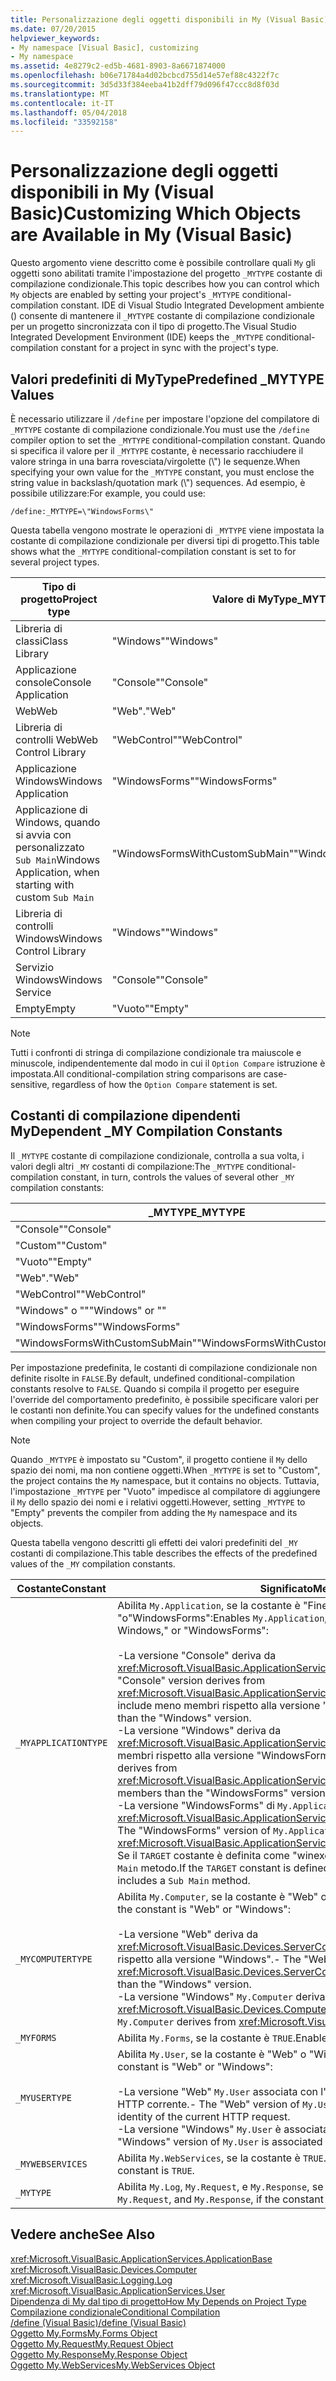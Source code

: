 ```yaml
---
title: Personalizzazione degli oggetti disponibili in My (Visual Basic)
ms.date: 07/20/2015
helpviewer_keywords:
- My namespace [Visual Basic], customizing
- My namespace
ms.assetid: 4e8279c2-ed5b-4681-8903-8a6671874000
ms.openlocfilehash: b06e71784a4d02bcbcd755d14e57ef88c4322f7c
ms.sourcegitcommit: 3d5d33f384eeba41b2dff79d096f47ccc8d8f03d
ms.translationtype: MT
ms.contentlocale: it-IT
ms.lasthandoff: 05/04/2018
ms.locfileid: "33592158"
---
```

# <a name="customizing-which-objects-are-available-in-my-visual-basic"></a><span data-ttu-id="2de4c-102">Personalizzazione degli oggetti disponibili in My (Visual Basic)</span><span class="sxs-lookup"><span data-stu-id="2de4c-102">Customizing Which Objects are Available in My (Visual Basic)</span></span>
<span data-ttu-id="2de4c-103">Questo argomento viene descritto come è possibile controllare quali `My` gli oggetti sono abilitati tramite l'impostazione del progetto `_MYTYPE` costante di compilazione condizionale.</span><span class="sxs-lookup"><span data-stu-id="2de4c-103">This topic describes how you can control which `My` objects are enabled by setting your project's `_MYTYPE` conditional-compilation constant.</span></span> <span data-ttu-id="2de4c-104">IDE di Visual Studio Integrated Development ambiente () consente di mantenere il `_MYTYPE` costante di compilazione condizionale per un progetto sincronizzata con il tipo di progetto.</span><span class="sxs-lookup"><span data-stu-id="2de4c-104">The Visual Studio Integrated Development Environment (IDE) keeps the `_MYTYPE` conditional-compilation constant for a project in sync with the project's type.</span></span>  
  
## <a name="predefined-mytype-values"></a><span data-ttu-id="2de4c-105">Valori predefiniti di MyType</span><span class="sxs-lookup"><span data-stu-id="2de4c-105">Predefined _MYTYPE Values</span></span>  
 <span data-ttu-id="2de4c-106">È necessario utilizzare il `/define` per impostare l'opzione del compilatore di `_MYTYPE` costante di compilazione condizionale.</span><span class="sxs-lookup"><span data-stu-id="2de4c-106">You must use the `/define` compiler option to set the `_MYTYPE` conditional-compilation constant.</span></span> <span data-ttu-id="2de4c-107">Quando si specifica il valore per il `_MYTYPE` costante, è necessario racchiudere il valore stringa in una barra rovesciata/virgolette (\\") le sequenze.</span><span class="sxs-lookup"><span data-stu-id="2de4c-107">When specifying your own value for the `_MYTYPE` constant, you must enclose the string value in backslash/quotation mark (\\") sequences.</span></span> <span data-ttu-id="2de4c-108">Ad esempio, è possibile utilizzare:</span><span class="sxs-lookup"><span data-stu-id="2de4c-108">For example, you could use:</span></span>  
  
```  
/define:_MYTYPE=\"WindowsForms\"  
```  
  
 <span data-ttu-id="2de4c-109">Questa tabella vengono mostrate le operazioni di `_MYTYPE` viene impostata la costante di compilazione condizionale per diversi tipi di progetto.</span><span class="sxs-lookup"><span data-stu-id="2de4c-109">This table shows what the `_MYTYPE` conditional-compilation constant is set to for several project types.</span></span>  
  
|<span data-ttu-id="2de4c-110">Tipo di progetto</span><span class="sxs-lookup"><span data-stu-id="2de4c-110">Project type</span></span>|<span data-ttu-id="2de4c-111">Valore di MyType</span><span class="sxs-lookup"><span data-stu-id="2de4c-111">_MYTYPE value</span></span>|  
|------------------|--------------------|  
|<span data-ttu-id="2de4c-112">Libreria di classi</span><span class="sxs-lookup"><span data-stu-id="2de4c-112">Class Library</span></span>|<span data-ttu-id="2de4c-113">"Windows"</span><span class="sxs-lookup"><span data-stu-id="2de4c-113">"Windows"</span></span>|  
|<span data-ttu-id="2de4c-114">Applicazione console</span><span class="sxs-lookup"><span data-stu-id="2de4c-114">Console Application</span></span>|<span data-ttu-id="2de4c-115">"Console"</span><span class="sxs-lookup"><span data-stu-id="2de4c-115">"Console"</span></span>|  
|<span data-ttu-id="2de4c-116">Web</span><span class="sxs-lookup"><span data-stu-id="2de4c-116">Web</span></span>|<span data-ttu-id="2de4c-117">"Web".</span><span class="sxs-lookup"><span data-stu-id="2de4c-117">"Web"</span></span>|  
|<span data-ttu-id="2de4c-118">Libreria di controlli Web</span><span class="sxs-lookup"><span data-stu-id="2de4c-118">Web Control Library</span></span>|<span data-ttu-id="2de4c-119">"WebControl"</span><span class="sxs-lookup"><span data-stu-id="2de4c-119">"WebControl"</span></span>|  
|<span data-ttu-id="2de4c-120">Applicazione Windows</span><span class="sxs-lookup"><span data-stu-id="2de4c-120">Windows Application</span></span>|<span data-ttu-id="2de4c-121">"WindowsForms"</span><span class="sxs-lookup"><span data-stu-id="2de4c-121">"WindowsForms"</span></span>|  
|<span data-ttu-id="2de4c-122">Applicazione di Windows, quando si avvia con personalizzato `Sub Main`</span><span class="sxs-lookup"><span data-stu-id="2de4c-122">Windows Application, when starting with custom `Sub Main`</span></span>|<span data-ttu-id="2de4c-123">"WindowsFormsWithCustomSubMain"</span><span class="sxs-lookup"><span data-stu-id="2de4c-123">"WindowsFormsWithCustomSubMain"</span></span>|  
|<span data-ttu-id="2de4c-124">Libreria di controlli Windows</span><span class="sxs-lookup"><span data-stu-id="2de4c-124">Windows Control Library</span></span>|<span data-ttu-id="2de4c-125">"Windows"</span><span class="sxs-lookup"><span data-stu-id="2de4c-125">"Windows"</span></span>|  
|<span data-ttu-id="2de4c-126">Servizio Windows</span><span class="sxs-lookup"><span data-stu-id="2de4c-126">Windows Service</span></span>|<span data-ttu-id="2de4c-127">"Console"</span><span class="sxs-lookup"><span data-stu-id="2de4c-127">"Console"</span></span>|  
|<span data-ttu-id="2de4c-128">Empty</span><span class="sxs-lookup"><span data-stu-id="2de4c-128">Empty</span></span>|<span data-ttu-id="2de4c-129">"Vuoto"</span><span class="sxs-lookup"><span data-stu-id="2de4c-129">"Empty"</span></span>|  
  
> [!NOTE]
>  <span data-ttu-id="2de4c-130">Tutti i confronti di stringa di compilazione condizionale tra maiuscole e minuscole, indipendentemente dal modo in cui il `Option Compare` istruzione è impostata.</span><span class="sxs-lookup"><span data-stu-id="2de4c-130">All conditional-compilation string comparisons are case-sensitive, regardless of how the `Option Compare` statement is set.</span></span>  
  
## <a name="dependent-my-compilation-constants"></a><span data-ttu-id="2de4c-131">Costanti di compilazione dipendenti My</span><span class="sxs-lookup"><span data-stu-id="2de4c-131">Dependent _MY Compilation Constants</span></span>  
 <span data-ttu-id="2de4c-132">Il `_MYTYPE` costante di compilazione condizionale, controlla a sua volta, i valori degli altri `_MY` costanti di compilazione:</span><span class="sxs-lookup"><span data-stu-id="2de4c-132">The `_MYTYPE` conditional-compilation constant, in turn, controls the values of several other `_MY` compilation constants:</span></span>  
  
|<span data-ttu-id="2de4c-133">_MYTYPE</span><span class="sxs-lookup"><span data-stu-id="2de4c-133">_MYTYPE</span></span>|<span data-ttu-id="2de4c-134">_MYAPPLICATIONTYPE</span><span class="sxs-lookup"><span data-stu-id="2de4c-134">_MYAPPLICATIONTYPE</span></span>|<span data-ttu-id="2de4c-135">_MYCOMPUTERTYPE</span><span class="sxs-lookup"><span data-stu-id="2de4c-135">_MYCOMPUTERTYPE</span></span>|<span data-ttu-id="2de4c-136">_MYFORMS</span><span class="sxs-lookup"><span data-stu-id="2de4c-136">_MYFORMS</span></span>|<span data-ttu-id="2de4c-137">_MYUSERTYPE</span><span class="sxs-lookup"><span data-stu-id="2de4c-137">_MYUSERTYPE</span></span>|<span data-ttu-id="2de4c-138">_MYWEBSERVICES</span><span class="sxs-lookup"><span data-stu-id="2de4c-138">_MYWEBSERVICES</span></span>|  
|--------------|-------------------------|----------------------|---------------|------------------|---------------------|  
|<span data-ttu-id="2de4c-139">"Console"</span><span class="sxs-lookup"><span data-stu-id="2de4c-139">"Console"</span></span>|<span data-ttu-id="2de4c-140">"Console"</span><span class="sxs-lookup"><span data-stu-id="2de4c-140">"Console"</span></span>|<span data-ttu-id="2de4c-141">"Windows"</span><span class="sxs-lookup"><span data-stu-id="2de4c-141">"Windows"</span></span>|<span data-ttu-id="2de4c-142">Undefined</span><span class="sxs-lookup"><span data-stu-id="2de4c-142">Undefined</span></span>|<span data-ttu-id="2de4c-143">"Windows"</span><span class="sxs-lookup"><span data-stu-id="2de4c-143">"Windows"</span></span>|<span data-ttu-id="2de4c-144">true</span><span class="sxs-lookup"><span data-stu-id="2de4c-144">TRUE</span></span>|  
|<span data-ttu-id="2de4c-145">"Custom"</span><span class="sxs-lookup"><span data-stu-id="2de4c-145">"Custom"</span></span>|<span data-ttu-id="2de4c-146">Undefined</span><span class="sxs-lookup"><span data-stu-id="2de4c-146">Undefined</span></span>|<span data-ttu-id="2de4c-147">Undefined</span><span class="sxs-lookup"><span data-stu-id="2de4c-147">Undefined</span></span>|<span data-ttu-id="2de4c-148">Undefined</span><span class="sxs-lookup"><span data-stu-id="2de4c-148">Undefined</span></span>|<span data-ttu-id="2de4c-149">Undefined</span><span class="sxs-lookup"><span data-stu-id="2de4c-149">Undefined</span></span>|<span data-ttu-id="2de4c-150">Undefined</span><span class="sxs-lookup"><span data-stu-id="2de4c-150">Undefined</span></span>|  
|<span data-ttu-id="2de4c-151">"Vuoto"</span><span class="sxs-lookup"><span data-stu-id="2de4c-151">"Empty"</span></span>|<span data-ttu-id="2de4c-152">Undefined</span><span class="sxs-lookup"><span data-stu-id="2de4c-152">Undefined</span></span>|<span data-ttu-id="2de4c-153">Undefined</span><span class="sxs-lookup"><span data-stu-id="2de4c-153">Undefined</span></span>|<span data-ttu-id="2de4c-154">Undefined</span><span class="sxs-lookup"><span data-stu-id="2de4c-154">Undefined</span></span>|<span data-ttu-id="2de4c-155">Undefined</span><span class="sxs-lookup"><span data-stu-id="2de4c-155">Undefined</span></span>|<span data-ttu-id="2de4c-156">Undefined</span><span class="sxs-lookup"><span data-stu-id="2de4c-156">Undefined</span></span>|  
|<span data-ttu-id="2de4c-157">"Web".</span><span class="sxs-lookup"><span data-stu-id="2de4c-157">"Web"</span></span>|<span data-ttu-id="2de4c-158">Undefined</span><span class="sxs-lookup"><span data-stu-id="2de4c-158">Undefined</span></span>|<span data-ttu-id="2de4c-159">"Web".</span><span class="sxs-lookup"><span data-stu-id="2de4c-159">"Web"</span></span>|<span data-ttu-id="2de4c-160">false</span><span class="sxs-lookup"><span data-stu-id="2de4c-160">FALSE</span></span>|<span data-ttu-id="2de4c-161">"Web".</span><span class="sxs-lookup"><span data-stu-id="2de4c-161">"Web"</span></span>|<span data-ttu-id="2de4c-162">false</span><span class="sxs-lookup"><span data-stu-id="2de4c-162">FALSE</span></span>|  
|<span data-ttu-id="2de4c-163">"WebControl"</span><span class="sxs-lookup"><span data-stu-id="2de4c-163">"WebControl"</span></span>|<span data-ttu-id="2de4c-164">Undefined</span><span class="sxs-lookup"><span data-stu-id="2de4c-164">Undefined</span></span>|<span data-ttu-id="2de4c-165">"Web".</span><span class="sxs-lookup"><span data-stu-id="2de4c-165">"Web"</span></span>|<span data-ttu-id="2de4c-166">false</span><span class="sxs-lookup"><span data-stu-id="2de4c-166">FALSE</span></span>|<span data-ttu-id="2de4c-167">"Web".</span><span class="sxs-lookup"><span data-stu-id="2de4c-167">"Web"</span></span>|<span data-ttu-id="2de4c-168">true</span><span class="sxs-lookup"><span data-stu-id="2de4c-168">TRUE</span></span>|  
|<span data-ttu-id="2de4c-169">"Windows" o ""</span><span class="sxs-lookup"><span data-stu-id="2de4c-169">"Windows" or ""</span></span>|<span data-ttu-id="2de4c-170">"Windows"</span><span class="sxs-lookup"><span data-stu-id="2de4c-170">"Windows"</span></span>|<span data-ttu-id="2de4c-171">"Windows"</span><span class="sxs-lookup"><span data-stu-id="2de4c-171">"Windows"</span></span>|<span data-ttu-id="2de4c-172">Undefined</span><span class="sxs-lookup"><span data-stu-id="2de4c-172">Undefined</span></span>|<span data-ttu-id="2de4c-173">"Windows"</span><span class="sxs-lookup"><span data-stu-id="2de4c-173">"Windows"</span></span>|<span data-ttu-id="2de4c-174">TRUE</span><span class="sxs-lookup"><span data-stu-id="2de4c-174">TRUE</span></span>|  
|<span data-ttu-id="2de4c-175">"WindowsForms"</span><span class="sxs-lookup"><span data-stu-id="2de4c-175">"WindowsForms"</span></span>|<span data-ttu-id="2de4c-176">"WindowsForms"</span><span class="sxs-lookup"><span data-stu-id="2de4c-176">"WindowsForms"</span></span>|<span data-ttu-id="2de4c-177">"Windows"</span><span class="sxs-lookup"><span data-stu-id="2de4c-177">"Windows"</span></span>|<span data-ttu-id="2de4c-178">true</span><span class="sxs-lookup"><span data-stu-id="2de4c-178">TRUE</span></span>|<span data-ttu-id="2de4c-179">"Windows"</span><span class="sxs-lookup"><span data-stu-id="2de4c-179">"Windows"</span></span>|<span data-ttu-id="2de4c-180">true</span><span class="sxs-lookup"><span data-stu-id="2de4c-180">TRUE</span></span>|  
|<span data-ttu-id="2de4c-181">"WindowsFormsWithCustomSubMain"</span><span class="sxs-lookup"><span data-stu-id="2de4c-181">"WindowsFormsWithCustomSubMain"</span></span>|<span data-ttu-id="2de4c-182">"Console"</span><span class="sxs-lookup"><span data-stu-id="2de4c-182">"Console"</span></span>|<span data-ttu-id="2de4c-183">"Windows"</span><span class="sxs-lookup"><span data-stu-id="2de4c-183">"Windows"</span></span>|<span data-ttu-id="2de4c-184">true</span><span class="sxs-lookup"><span data-stu-id="2de4c-184">TRUE</span></span>|<span data-ttu-id="2de4c-185">"Windows"</span><span class="sxs-lookup"><span data-stu-id="2de4c-185">"Windows"</span></span>|<span data-ttu-id="2de4c-186">true</span><span class="sxs-lookup"><span data-stu-id="2de4c-186">TRUE</span></span>|  
  
 <span data-ttu-id="2de4c-187">Per impostazione predefinita, le costanti di compilazione condizionale non definite risolte in `FALSE`.</span><span class="sxs-lookup"><span data-stu-id="2de4c-187">By default, undefined conditional-compilation constants resolve to `FALSE`.</span></span> <span data-ttu-id="2de4c-188">Quando si compila il progetto per eseguire l'override del comportamento predefinito, è possibile specificare valori per le costanti non definite.</span><span class="sxs-lookup"><span data-stu-id="2de4c-188">You can specify values for the undefined constants when compiling your project to override the default behavior.</span></span>  
  
> [!NOTE]
>  <span data-ttu-id="2de4c-189">Quando `_MYTYPE` è impostato su "Custom", il progetto contiene il `My` dello spazio dei nomi, ma non contiene oggetti.</span><span class="sxs-lookup"><span data-stu-id="2de4c-189">When `_MYTYPE` is set to "Custom", the project contains the `My` namespace, but it contains no objects.</span></span> <span data-ttu-id="2de4c-190">Tuttavia, l'impostazione `_MYTYPE` per "Vuoto" impedisce al compilatore di aggiungere il `My` dello spazio dei nomi e i relativi oggetti.</span><span class="sxs-lookup"><span data-stu-id="2de4c-190">However, setting `_MYTYPE` to "Empty" prevents the compiler from adding the `My` namespace and its objects.</span></span>  
  
 <span data-ttu-id="2de4c-191">Questa tabella vengono descritti gli effetti dei valori predefiniti del `_MY` costanti di compilazione.</span><span class="sxs-lookup"><span data-stu-id="2de4c-191">This table describes the effects of the predefined values of the `_MY` compilation constants.</span></span>  
  
|<span data-ttu-id="2de4c-192">Costante</span><span class="sxs-lookup"><span data-stu-id="2de4c-192">Constant</span></span>|<span data-ttu-id="2de4c-193">Significato</span><span class="sxs-lookup"><span data-stu-id="2de4c-193">Meaning</span></span>|  
|--------------|-------------|  
|`_MYAPPLICATIONTYPE`|<span data-ttu-id="2de4c-194">Abilita `My.Application`, se la costante è "Finestre della Console,", "o"WindowsForms":</span><span class="sxs-lookup"><span data-stu-id="2de4c-194">Enables `My.Application`, if the constant is "Console," Windows," or "WindowsForms":</span></span><br /><br /> <span data-ttu-id="2de4c-195">-La versione "Console" deriva da <xref:Microsoft.VisualBasic.ApplicationServices.ConsoleApplicationBase>.</span><span class="sxs-lookup"><span data-stu-id="2de4c-195">-   The "Console" version derives from <xref:Microsoft.VisualBasic.ApplicationServices.ConsoleApplicationBase>.</span></span> <span data-ttu-id="2de4c-196">e include meno membri rispetto alla versione "Windows".</span><span class="sxs-lookup"><span data-stu-id="2de4c-196">and has fewer members than the "Windows" version.</span></span><br /><span data-ttu-id="2de4c-197">-La versione "Windows" deriva da <xref:Microsoft.VisualBasic.ApplicationServices.ApplicationBase>e include meno membri rispetto alla versione "WindowsForms".</span><span class="sxs-lookup"><span data-stu-id="2de4c-197">-   The "Windows" version derives from <xref:Microsoft.VisualBasic.ApplicationServices.ApplicationBase>.and has fewer members than the "WindowsForms" version.</span></span><br /><span data-ttu-id="2de4c-198">-La versione "WindowsForms" di `My.Application` deriva da <xref:Microsoft.VisualBasic.ApplicationServices.WindowsFormsApplicationBase>.</span><span class="sxs-lookup"><span data-stu-id="2de4c-198">-   The "WindowsForms" version of `My.Application` derives from <xref:Microsoft.VisualBasic.ApplicationServices.WindowsFormsApplicationBase>.</span></span> <span data-ttu-id="2de4c-199">Se il `TARGET` costante è definita come "winexe", quindi la classe include un `Sub Main` metodo.</span><span class="sxs-lookup"><span data-stu-id="2de4c-199">If the `TARGET` constant is defined to be "winexe", then the class includes a `Sub Main` method.</span></span>|  
|`_MYCOMPUTERTYPE`|<span data-ttu-id="2de4c-200">Abilita `My.Computer`, se la costante è "Web" o "Windows":</span><span class="sxs-lookup"><span data-stu-id="2de4c-200">Enables `My.Computer`, if the constant is "Web" or "Windows":</span></span><br /><br /> <span data-ttu-id="2de4c-201">-La versione "Web" deriva da <xref:Microsoft.VisualBasic.Devices.ServerComputer>, e include meno membri rispetto alla versione "Windows".</span><span class="sxs-lookup"><span data-stu-id="2de4c-201">-   The "Web" version derives from <xref:Microsoft.VisualBasic.Devices.ServerComputer>, and has fewer members than the "Windows" version.</span></span><br /><span data-ttu-id="2de4c-202">-La versione "Windows" `My.Computer` deriva da <xref:Microsoft.VisualBasic.Devices.Computer>.</span><span class="sxs-lookup"><span data-stu-id="2de4c-202">-   The "Windows" version of `My.Computer` derives from <xref:Microsoft.VisualBasic.Devices.Computer>.</span></span>|  
|`_MYFORMS`|<span data-ttu-id="2de4c-203">Abilita `My.Forms`, se la costante è `TRUE`.</span><span class="sxs-lookup"><span data-stu-id="2de4c-203">Enables `My.Forms`, if the constant is `TRUE`.</span></span>|  
|`_MYUSERTYPE`|<span data-ttu-id="2de4c-204">Abilita `My.User`, se la costante è "Web" o "Windows":</span><span class="sxs-lookup"><span data-stu-id="2de4c-204">Enables `My.User`, if the constant is "Web" or "Windows":</span></span><br /><br /> <span data-ttu-id="2de4c-205">-La versione "Web" `My.User` associata con l'identità dell'utente della richiesta HTTP corrente.</span><span class="sxs-lookup"><span data-stu-id="2de4c-205">-   The "Web" version of `My.User` is associated with the user identity of the current HTTP request.</span></span><br /><span data-ttu-id="2de4c-206">-La versione "Windows" `My.User` è associata l'entità del thread corrente.</span><span class="sxs-lookup"><span data-stu-id="2de4c-206">-   The "Windows" version of `My.User` is associated with the thread's current principal.</span></span>|  
|`_MYWEBSERVICES`|<span data-ttu-id="2de4c-207">Abilita `My.WebServices`, se la costante è `TRUE`.</span><span class="sxs-lookup"><span data-stu-id="2de4c-207">Enables `My.WebServices`, if the constant is `TRUE`.</span></span>|  
|`_MYTYPE`|<span data-ttu-id="2de4c-208">Abilita `My.Log`, `My.Request`, e `My.Response`, se la costante è "Web".</span><span class="sxs-lookup"><span data-stu-id="2de4c-208">Enables `My.Log`, `My.Request`, and `My.Response`, if the constant is "Web".</span></span>|  
  
## <a name="see-also"></a><span data-ttu-id="2de4c-209">Vedere anche</span><span class="sxs-lookup"><span data-stu-id="2de4c-209">See Also</span></span>  
 <xref:Microsoft.VisualBasic.ApplicationServices.ApplicationBase>  
 <xref:Microsoft.VisualBasic.Devices.Computer>  
 <xref:Microsoft.VisualBasic.Logging.Log>  
 <xref:Microsoft.VisualBasic.ApplicationServices.User>  
 [<span data-ttu-id="2de4c-210">Dipendenza di My dal tipo di progetto</span><span class="sxs-lookup"><span data-stu-id="2de4c-210">How My Depends on Project Type</span></span>](../../../visual-basic/developing-apps/development-with-my/how-my-depends-on-project-type.md)  
 [<span data-ttu-id="2de4c-211">Compilazione condizionale</span><span class="sxs-lookup"><span data-stu-id="2de4c-211">Conditional Compilation</span></span>](../../../visual-basic/programming-guide/program-structure/conditional-compilation.md)  
 [<span data-ttu-id="2de4c-212">/define (Visual Basic)</span><span class="sxs-lookup"><span data-stu-id="2de4c-212">/define (Visual Basic)</span></span>](../../../visual-basic/reference/command-line-compiler/define.md)  
 [<span data-ttu-id="2de4c-213">Oggetto My.Forms</span><span class="sxs-lookup"><span data-stu-id="2de4c-213">My.Forms Object</span></span>](../../../visual-basic/language-reference/objects/my-forms-object.md)  
 [<span data-ttu-id="2de4c-214">Oggetto My.Request</span><span class="sxs-lookup"><span data-stu-id="2de4c-214">My.Request Object</span></span>](../../../visual-basic/language-reference/objects/my-request-object.md)  
 [<span data-ttu-id="2de4c-215">Oggetto My.Response</span><span class="sxs-lookup"><span data-stu-id="2de4c-215">My.Response Object</span></span>](../../../visual-basic/language-reference/objects/my-response-object.md)  
 [<span data-ttu-id="2de4c-216">Oggetto My.WebServices</span><span class="sxs-lookup"><span data-stu-id="2de4c-216">My.WebServices Object</span></span>](../../../visual-basic/language-reference/objects/my-webservices-object.md)
